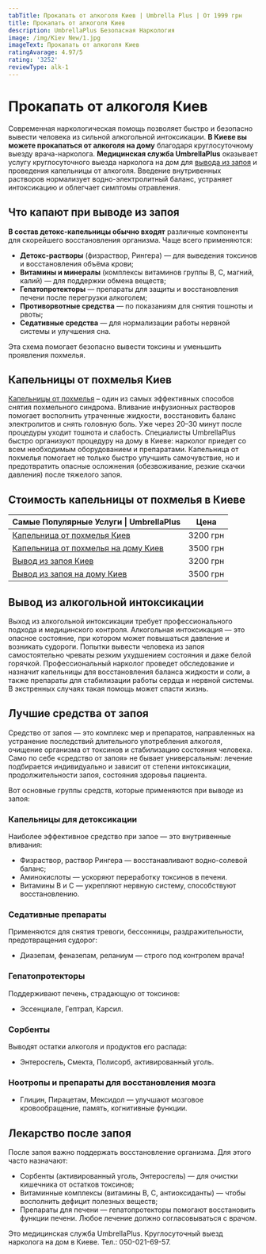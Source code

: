 ```yaml
---
tabTitle: Прокапать от алкоголя Киев | Umbrella Plus | От 1999 грн
title: Прокапать от алкоголя Киев
description: UmbrellaPlus Безопасная Наркология
image: /img/Kiev New/1.jpg
imageText: Прокапать от алкоголя Киев
ratingAvarage: 4.97/5
rating: '3252'
reviewType: alk-1
---
```


# Прокапать от алкоголя Киев

Современная наркологическая помощь позволяет быстро и безопасно вывести человека из сильной алкогольной интоксикации. **В Киеве вы можете прокапаться от алкоголя на дому** благодаря круглосуточному выезду врача-нарколога. **Медицинская служба UmbrellaPlus** оказывает услугу круглосуточного выезда нарколога на дом для [вывода из запоя](https://umbrella-plus.com.ua/kiev/vivod-iz-zapoia-kiev/) и проведения капельницы от алкоголя. Введение внутривенных растворов нормализует водно-электролитный баланс, устраняет интоксикацию и облегчает симптомы отравления.

## Что капают при выводе из запоя

**В состав детокс-капельницы обычно входят** различные компоненты для скорейшего восстановления организма. Чаще всего применяются:

* **Детокс-растворы** (физраствор, Рингера) — для выведения токсинов и восстановления объёма крови;
* **Витамины и минералы** (комплексы витаминов группы B, C, магний, калий) — для поддержки обмена веществ;
* **Гепатопротекторы** — препараты для защиты и восстановления печени после перегрузки алкоголем;
* **Противорвотные средства** — по показаниям для снятия тошноты и рвоты;
* **Седативные средства** — для нормализации работы нервной системы и улучшения сна.

Эта схема помогает безопасно вывести токсины и уменьшить проявления похмелья.

## Капельницы от похмелья Киев

[Капельницы от похмелья](https://umbrella-plus.com.ua/kiev/kapelnica_ot_alkogola_kiev/) – один из самых эффективных способов снятия похмельного синдрома. Вливание инфузионных растворов помогает восполнить утраченные жидкости, восстановить баланс электролитов и снять головную боль. Уже через 20–30 минут после процедуры уходит тошнота и слабость. Специалисты UmbrellaPlus быстро организуют процедуру на дому в Киеве: нарколог приедет со всем необходимым оборудованием и препаратами. Капельница от похмелья помогает не только быстро улучшить самочувствие, но и предотвратить опасные осложнения (обезвоживание, резкие скачки давления) после тяжелого запоя.

## Стоимость капельницы от похмелья в Киеве

| Самые Популярные Услуги \| UmbrellaPlus                                                                      | Цена     |
| ------------------------------------------------------------------------------------------------------------ | -------- |
| [Капельница от похмелья Киев](https://umbrella-plus.com.ua/kiev/kapelnica_ot_alkogola_kiev/)                 | 3200 грн |
| [Капельница от похмелья на дому Киев](https://umbrella-plus.com.ua/kiev/kapelnica_ot_alkogola_na_domy_kiev/) | 3500 грн |
| [Вывод из запоя Киев](https://umbrella-plus.com.ua/kiev/vivod-iz-zapoia-kiev/)                               | 3200 грн |
| [Вывод из запоя на дому Киев](https://umbrella-plus.com.ua/kiev/vivod-iz-zapoia-na-domy-kiev/)               | 3500 грн |

## Вывод из алкогольной интоксикации

Выход из алкогольной интоксикации требует профессионального подхода и медицинского контроля. Алкогольная интоксикация — это опасное состояние, при котором может повышаться давление и возникать судороги. Попытки вывести человека из запоя самостоятельно чреваты резким ухудшением состояния и даже белой горячкой. Профессиональный нарколог проведет обследование и назначит капельницы для восстановления баланса жидкости и соли, а также препараты для стабилизации работы сердца и нервной системы. В экстренных случаях такая помощь может спасти жизнь.

## Лучшие средства от запоя

Средство от запоя — это комплекс мер и препаратов, направленных на устранение последствий длительного употребления алкоголя, очищение организма от токсинов и стабилизацию состояния человека. Само по себе «средство от запоя» не бывает универсальным: лечение подбирается индивидуально и зависит от степени интоксикации, продолжительности запоя, состояния здоровья пациента.

Вот основные группы средств, которые применяются при выводе из запоя:

### Капельницы для детоксикации

Наиболее эффективное средство при запое — это внутривенные вливания:

* Физраствор, раствор Рингера — восстанавливают водно-солевой баланс;
* Аминокислоты — ускоряют переработку токсинов в печени.
* Витамины B и C — укрепляют нервную систему, способствуют восстановлению.

### Седативные препараты

Применяются для снятия тревоги, бессонницы, раздражительности, предотвращения судорог:

* Диазепам, феназепам, реланиум — строго под контролем врача!

### Гепатопротекторы

Поддерживают печень, страдающую от токсинов:

* Эссенциале, Гептрал, Карсил.

### Сорбенты

Выводят остатки алкоголя и продуктов его распада:

* Энтеросгель, Смекта, Полисорб, активированный уголь.

### Ноотропы и препараты для восстановления мозга

* Глицин, Пирацетам, Мексидол — улучшают мозговое кровообращение, память, когнитивные функции.

## Лекарство после запоя

После запоя важно поддержать восстановление организма. Для этого часто назначают:

* Сорбенты (активированный уголь, Энтеросгель) — для очистки кишечника от остатков токсинов;
* Витаминные комплексы (витамины B, C, антиоксиданты) — чтобы восполнить дефицит полезных веществ;
* Препараты для печени — гепатопротекторы помогают восстановить функции печени.
  Любое лечение должно согласовываться с врачом.

Это медицинская служба UmbrellaPlus. Круглосуточный выезд нарколога на дом в Киеве. Тел.: 050-021-69-57.
